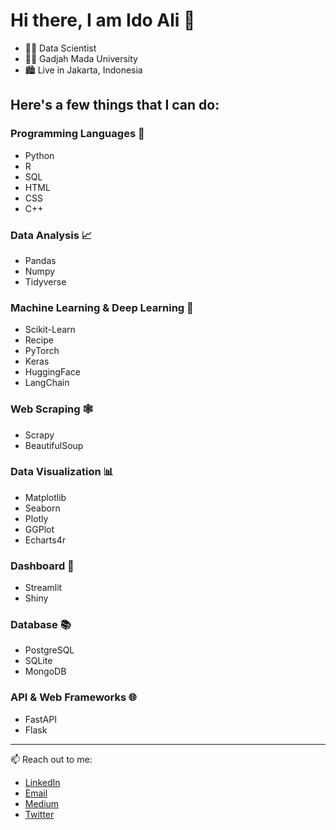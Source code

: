 # Hi there, I am Ido Ali 👋

- 🧑‍🔬 Data Scientist
- 👨‍🎓 Gadjah Mada University
- 🏙️ Live in Jakarta, Indonesia

## Here's a few things that I can do:

### Programming Languages 🚀
- Python
- R
- SQL
- HTML
- CSS
- C++

### Data Analysis 📈
- Pandas
- Numpy
- Tidyverse

### Machine Learning & Deep Learning 🤖
- Scikit-Learn
- Recipe
- PyTorch
- Keras
- HuggingFace
- LangChain

### Web Scraping 🕸️
- Scrapy
- BeautifulSoup

### Data Visualization 📊
- Matplotlib
- Seaborn
- Plotly
- GGPlot
- Echarts4r

### Dashboard 📰
- Streamlit
- Shiny

### Database 📚
- PostgreSQL
- SQLite
- MongoDB

### API & Web Frameworks 🌐
- FastAPI
- Flask

---

📫 Reach out to me:
- [LinkedIn](linkedin.com/in/ridlo-ali-nuryanto-3b3767128)
- [Email](ridlo.ali.n@mail.ugm.ac.id)
- [Medium](Medium.com/@idoali)
- [Twitter](https://twitter.com/idoali_)

